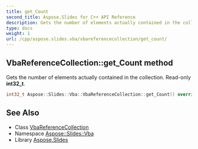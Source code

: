 ```yaml
---
title: get_Count
second_title: Aspose.Slides for C++ API Reference
description: Gets the number of elements actually contained in the collection. Read-only int32_t.
type: docs
weight: 1
url: /cpp/aspose.slides.vba/vbareferencecollection/get_count/
---
```

## VbaReferenceCollection::get_Count method


Gets the number of elements actually contained in the collection. Read-only **int32_t**.

```cpp
int32_t Aspose::Slides::Vba::VbaReferenceCollection::get_Count() override
```

## See Also

* Class [VbaReferenceCollection](../)
* Namespace [Aspose::Slides::Vba](../../)
* Library [Aspose.Slides](../../../)
